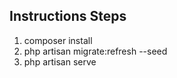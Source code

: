 ## Instructions Steps

1. composer install
2. php artisan migrate:refresh --seed
3. php artisan serve
